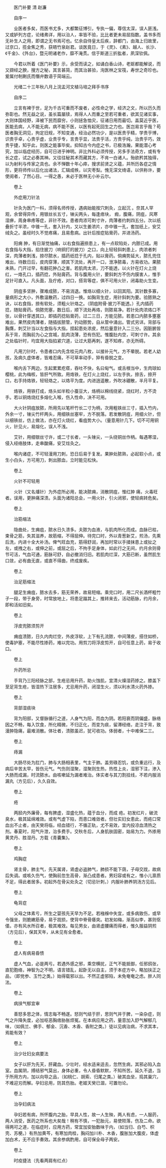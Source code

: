 <!-- { "loadSidebar": true } -->


　　医门补要 清 赵濂

　　自序一

　　业医者多矣，而医书尤多，大都繁征博引，专执一偏，尊信太深，误人匪浅。又或胪列方症，论绪弗详，用以治人，率皆不验，比比者更未易屈指数。盖书多而无补生人之用，即谓之无书焉可也。忆余自侍皇太后疾，辞都门，由海上归故里，过京口，揽金焦之秀，获晤竹泉赵君。谈医竟日，于《灵》、《素》、越人、长沙、《千金》、《外台》，暨元明诸老作，靡不淹贯。信于斯道三折肱者，夙深钦佩。

　　今君以所着《医门补要》示，余受而读之，如诵白香山诗，老妪都能解说，而又撷经之腴，搜方之秘，其言甚简，而其治甚验，洵医林之宝筏，寿世之奇珍也。爰属付剞劂氏而僭弁数语于简端云。

　　光绪二十三年秋八月上浣孟河文植马培之拜手书序

　　自序二

　　立言有裨于世，足为千古可重而不废者，必性命之学，经济之文，所以历久而弥彰也。然无益之说，虽长篇屡牍，焉得人人而重之至若可重者，欲其见诸实事，大则体国经野，泽被下民而靡穷，小则拯急恤灾，征诸日用而最切。盖莫近乎医，医能去病，人不能无病，病不能不医，以医有起死回生之力也。医岂易言乎哉？苟医者胸无洞见，拘定旧规，不知变通，经治必然功少，是以医贵乎精，学贵乎博，识贵乎卓，心贵乎虚，业贵乎专，言贵乎显，法贵乎活，方贵乎纯，治贵乎巧，效贵乎捷，知乎此，则医之能事毕矣。抑知古今内症之书，已极浩瀚，果能潜心考究，加以临症经历，自可日进乎神明。非比外科必须传授，另多手法奇方，或有专长之症，试之必奏其神。又往往秘其术而藏其方，不肯一白诸人。殆欲矜其独得，以为射利与传家之具也。余不惮数十年心瘁，搜求前贤之义蕴，并所历各症之情形，更将师传以后化出诸法，汇辑成帙，以灾枣梨。愧无深文绮语，以供称许，要使阅者，了然心目。一得之愚，未必于医林无小补云尔。

　　卷上

　　外症用刀针法

　　针灸为医门一科，须得名师传授，遇病始能按穴刺灸，立起沉 。奈其人罕观，余曾得异传，用银丝长五寸，锉尖两头，每逢痞块， 瘕，腹痛，阴疽，风寒湿痹，周身串疼等症，非针不效。患者肉浓可刺寸许，肉薄者约刺四五分。次以纸叠折寸半浓，中锥一孔，套入针内，又以生姜浓片，亦中锥一孔，套加纸上，安艾绒灸之。虽经时久不觉疼痛，且易愈病。出针后按症贴膏药，并进汤药。

　　阳痈 肿，有日渐觉抽痛，以右食指遍捺患上，有一点软陷处，内脓已成。用右食指与大指，掐住披刀（响铜打的披刀）之口，向上轻轻斜刺患上，肉浓者刺深，肉薄者刺浅，捺尽脓水，插药纸捻于孔内，贴以膏药。倘痈势延大，脓孔兜住难出，待数日后，皮肉穿薄，顺其下流处，再开一口，泄净脓毒，方易收功。果脓未熟，门开过早，有翻花肿凸之害。若肌肉太浓，刀不能透，以火针在灯火上烧红，一烙孔口，插药捻，外贴膏药。背与腹用火针，要斜刺方不伤内膜害人，惟手足针可直入。凡头面，及疔疮，对口，搭背等症，俱不可用火针，闭毒助火生变。

　　阴疽多坚肿，骤难成脓，不易消退。惟烙以细火针，以回其阳。其针数多寡，量病形之大小，外敷温散药，过四日一换。如胸背生症，用针斜刺为要。验脓熟之诀，以右食指，捺有软处，须粗火针烙之。（阴疽附骨·披刀不能透。）孔内插药捻，随贴膏药。倘脓兜塞，数日后，顺下流处再烙，则脓易净。若针处肉浓烙口不张，以骨针穿透其口，即插药捻贴膏药，过二三日，方能见脓。若患口内脓多壅塞难出，果然皮肉薄者，随插拔脓管，钓动脓势，自从管中涌出。管式另详。背部与胸膺，刺艾针当以左食指与大指，捏起患处浓皮，然后量意针入二三分。因脏腑皆系于背，而胸前为心之宫城，肌肉浇薄，恐有伤犯。惟腹肚内空，可刺寸许。其余之处临针时，均宜用大指掐紧穴道，让过大筋再刺，遂不知疼，亦无所碍。

　　凡用刀针时，令患者口内先含桂元肉八枚，以接补元气，方不晕脱。若老人幼孩，及病久虚体者，皆难忍痛，不可草率动手，猝有昏脱之变。

　　喉内舌下两边，生起累累疙瘩，吞吐不快，名曰甸气。或舌根当中，生肉球如樱桃，此为梅核，皆肝气所致。用烙铁，在灯火上烧红，以左手执，捺舌，捺开口，右手持烙铁，轻轻烙之，以烙平为度。内进逍遥散，外吹冰硼散，半月平复。

　　烙铁，用铁打成，烙头如半粒小蚕豆大，烙柄以棉线绕紧，烧红时，方不烫手。若以铜烙烧红多熔化入喉，伤入性命，决不可用。

　　大火针阴疽放脓，所用先以笔杆竹长二寸为柄，次用粗铁丝三寸，插入竹内，外余一寸，锉尖竹杆两头，用细铁丝塞牢，方不脱落。若发散阴疽，用细火针，但以细铁丝，仿上做法，亦在灯火烧红，看疽势大小。（量意用针几下。切不可用铜火，针见火，易熔化，误人不浅。

　　艾针，用细银丝寸许，或二寸长者，一头锉尖，一头绕铜丝作柄。每遇寒湿，侵入经络肢体，走串酸痛，安艾炷灸之。

　　喉内诸症，不可轻漫用刀刺，恐日后易于复发。果肿处脓熟，必起软小点，或生小白头，方可用刀，刺出脓血，立时能见松快。

　　卷上

　　火针不可轻用

　　火针（又名燔针）为外症所必用，能决脓痈，消散阴疽，惟红肿 痛，火毒旺者。误用，更肿痛深溃。头面为诸阳总会，一用火针，引火闭邪，使轻病转危矣。

　　卷上

　　治筋缩法

　　隐曲处，生痈疽，脓水日久溃多。夫脓为血液，与肌肉所化而成。血脉已枯，束骨之筋，失其滋养，故筋缩，不得屈伸。待完口时，外以青葱新艾，煎汤，先熏后洗，内进十全大补汤。俾气旺血充，筋得舒润，再加时常以手揉抹患上或扯之左，或拽之右，或伸之前，或屈之后，不拘手足身体，如此行之无间，约月余则骨节可活，气血可通，筋脉可舒，自必撤消归旧。若肌肉烂深，大筋已断，虽然肌生口敛，必有曲无直，或直不得曲，终成废疾。

　　卷上

　　治足筋缩法

　　腿足生痈疽，脓水去多，筋无荣养，故易短缩。乘完口时，用二尺长酒杯粗竹子一段，带于身旁，时常放地上，将患足蹋其上，推转来去，活动筋脉，约月余，即和活如旧矣。

　　卷上

　　浮皮兜脓须剪开

　　痈疽溃脓，日久内肉烂空，外皮浮软，上下有孔流脓，中间薄皮，搭住如桥，使毒护塞，不能尽性掺药，难以完功。用剪刀将浮皮剪开，自可任意上药，易于收口。

　　卷上

　　升药所忌

　　手背乃三阳经脉之部，生疮忌用升药，助火蚀肌，宜清火燥湿药掺之。膝盖下至足背生疮，皆湿热下注居多，尤忌用升药，闭湿生火，须以利水清火药外掺。

　　卷上

　　背部湿痰块

　　背为阳部，又督脉循行之道，人身气为阳，而血为阴。若阳衰而阴偏盛，脉络因之不畅，每入饮食，所化精微，不归正化，而变为痰，留滞经络，走注于背，致漫肿隐痛，最难消散。体壮者，溃脓虽迟，犹可收功。体弱者，十中难保二三。

　　卷上

　　痔漏

　　大肠尽处为肛门，肺与大肠相表里，气主于肺。盖劳碌忍饥，或负重远行，及病后辛苦太早，皆伤元气。气伤则湿聚，湿聚则生热，热性上炎，湿邪下注，渗入大肠而成漏，时流脓水。由咳嗽延为漏者难治。体实者与其刀割挂线，不若内服消漏丸（方见后），久久自效。

　　卷上

　　疮

　　两胫内外廉骨，每有脾虚，湿盛化热，蕴于血分，而成 疮。初发红片，破流臭水，极其延绵难效。或有气虚下陷，而患口难敛者。但壮实妇女患此，而疮口常血出不止者，由天癸将临，经血错行，不循正轨，尤不易效，宜内投凉血清热之剂。春夏时，阳气升泄，治多费手。交秋冬后，人身肌肤固密，始易为力。外掺用黄灵丹、胜湿丹。方载《青囊集》。

　　卷上

　　鸡胸症

　　肾主骨，肺主气，先天属肾，肾虚必盗肺气，肺损不能下荫，子母交戕，故病后失调。或咳久伤气，使胸前忽生高骨，渐凸成患者。男妇容或有之，惟小儿禀质不足，得此者居多。初起外在骨尖处灸之（切忌针刺，）内服补肺养阴汤方见后。

　　卷上

　　龟背症

　　父母之体素亏，所生之婴孩先天早为不足。若襁褓中失宜，或多病致伤，或早令强坐，则脆嫩筋骨，易于戕损，使背中脊骨痿突。初发如梅，渐高似李，甚则伛偻。亦有风水所召者，极其难效。每见男女，由肾虚腰痛而得者，惟久服益阴煎（方见后），保其天年，从未见有全愈者。

　　卷上

　　虚人有病易昏愦

　　虚人气血，必是两亏。若遇外感之邪，乘空横扰，正气不能抵御，任邪鸱张，直犯胞络，神智为之不明，语言错乱，起卧无以自主，须于本症方中，略加扶正之品，（即党参、玉竹之类。）始得载邪以出。不然正虚邪陷，未免奄奄之虑。胖人同法。

　　卷上

　　病挟气郁宜审

　　善怒多思之体，情志每不畅遂。怒则气结于肝，思则气并于脾，一染杂症，则气之升降失度，必加呕恶胸痞胁胀烦冤。在本病应用之药，量意加入舒气解郁几味，（如佩兰、佛手、郁金、沉香、木香、香附之类。）徒以见病治病，不求其本，焉能有效？

　　卷上

　　治少壮妇女病要法

　　女子以肝为先天，肝藏血。少壮时，经水适来适去，忽然生病，其邪必陷入血室。血属阴，搏结邪气莫出，身体必重，令人昏昏默默，不知所苦。延久不退，当于所用方内，加以向导之品，（如桃仁、胡索、归尾之类。）破其血垒，捣其巢穴，不难迎刃而解。孕妇忌用，防其伤胎。老姬天癸已涸，可置勿论。

　　卷上

　　治孕妇病法

　　孕妇若有病，所怀腹内之胎，早具人性，故一人生殃，两人有虑，一人服药，两人消受，医药之所系也大矣哉！稍有不慎，一犯胎元，易使陨落，伤及二命。欲得两可之道，在临症时，应用方药，常宜加安胎数味于内，（如当归、白芍、枳壳、苏梗。）有热加黄芩，有寒加肉桂，胸闷加川朴、木香，腹胀加大腹皮，体虚加白术，无不应手奏效。其余参病酌用，自可保全母子两安。

　　卷上

　　时疫捷法（先看两肩有红点）

